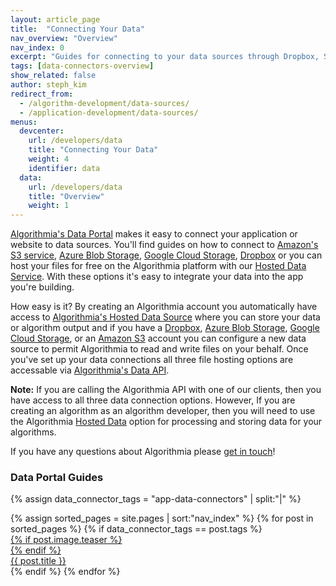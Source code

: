 ```yaml
---
layout: article_page
title:  "Connecting Your Data"
nav_overview: "Overview"
nav_index: 0
excerpt: "Guides for connecting to your data sources through Dropbox, S3, or Algorithmia Hosted Data"
tags: [data-connectors-overview]
show_related: false
author: steph_kim
redirect_from:
  - /algorithm-development/data-sources/
  - /application-development/data-sources/
menus:
  devcenter:
    url: /developers/data
    title: "Connecting Your Data"
    weight: 4
    identifier: data
  data:
    url: /developers/data
    title: "Overview"
    weight: 1
---
```


<a href="/data">Algorithmia's Data Portal</a> makes it easy to connect your application or website to data sources. You'll find guides on how to connect to <a href="https://aws.amazon.com/s3/">Amazon's S3 service</a>, <a href="https://azure.microsoft.com/en-us/services/storage/blobs/">Azure Blob Storage</a>, <a href="https://cloud.google.com/storage">Google Cloud Storage</a>, <a href="https://www.dropbox.com/">Dropbox</a> or you can host your files for free on the Algorithmia platform with our <a href="https://algorithmia.com/data/hosted">Hosted Data Service</a>. With these options it's easy to integrate your data into the app you're building.

How easy is it? By creating an Algorithmia account you automatically have access to <a href="/data/hosted">Algorithmia's Hosted Data Source</a> where you can store your data or algorithm output and if you have a <a href="{{site.baseurl}}/data/dropbox">Dropbox</a>, <a href="{{site.baseurl}}/data/azureblob">Azure Blob Storage</a>, <a href="{{site.baseurl}}/data/googlecloudstorage">Google Cloud Storage</a>, or an <a href="{{site.baseurl}}/data/s3">Amazon S3</a> account you can configure a new data source to permit Algorithmia to read and write files on your behalf. Once you've set up your data connections all three file hosting options are accessable via <a href="http://docs.algorithmia.com/#data-api-specification">Algorithmia's Data API</a>.

**Note:** If you are calling the Algorithmia API with one of our clients, then you have access to all three data connection options. However, If you are creating an algorithm as an algorithm developer, then you will need to use the Algorithmia <a href="/data/hosted">Hosted Data</a> option for processing and storing data for your algorithms.

If you have any questions about Algorithmia please <a href="mailto:support@algorithmia.com">get in touch</a>!

### Data Portal Guides
{% assign data_connector_tags = "app-data-connectors" | split:"|" %}
<div>
  <div class="syn-row">
    {% assign sorted_pages = site.pages | sort:"nav_index" %}
    {% for post in sorted_pages %}
      {% if data_connector_tags == post.tags %}
        <div class="syn-col syn-col-sm-6 syn-col-md-4 syn-mb-32">
          <a  href="{{ post.url | relative_url }}" class="syn-card outlined actionable syn-link-no-decoration full-height">
            {% if post.image.teaser %}
              <div class="syn-user-image syn-user-image-56 contained syn-mh-auto syn-mb-8 full-image">
                <img  src="{{site.cdnurl}}{{ post.image.teaser | prepend:'/images' | relative_url }}" alt="" itemprop="image" class="syn-image-responsive grow">
              </div>
            {% endif %}
            <div class="syn-h6 syn-text-center syn-mb-0">{{ post.title }}</div>
          </a>
        </div>
      {% endif %}
    {% endfor %}
  </div>
</div>